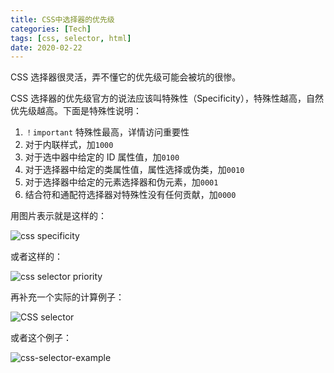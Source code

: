 ```yaml
---
title: CSS中选择器的优先级
categories: [Tech]
tags: [css, selector, html]
date: 2020-02-22
---
```


CSS 选择器很灵活，弄不懂它的优先级可能会被坑的很惨。

<!-- more -->

CSS 选择器的优先级官方的说法应该叫特殊性（Specificity），特殊性越高，自然优先级越高。下面是特殊性说明：

1. `！important` 特殊性最高，详情访问重要性
2. 对于内联样式，加`1000`
3. 对于选中器中给定的 ID 属性值，加`0100`
4. 对于选择器中给定的类属性值，属性选择或伪类，加`0010`
5. 对于选择器中给定的元素选择器和伪元素，加`0001`
6. 结合符和通配符选择器对特殊性没有任何贡献，加`0000`

用图片表示就是这样的：

![css specificity](https://tobyqin.github.io/images/2020-02/20180527004805952)

或者这样的：

![css selector priority](https://tobyqin.github.io/images/image-20200222175158998.png)

再补充一个实际的计算例子：

![CSS selector](https://tobyqin.github.io/images/image-20200222175423591.png)

或者这个例子：

![css-selector-example](https://tobyqin.github.io/images/css-selector-example.png)
